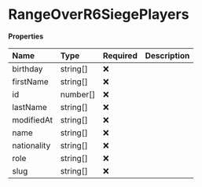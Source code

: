 # RangeOverR6SiegePlayers

**Properties**

| Name        | Type     | Required | Description |
| :---------- | :------- | :------- | :---------- |
| birthday    | string[] | ❌       |             |
| firstName   | string[] | ❌       |             |
| id          | number[] | ❌       |             |
| lastName    | string[] | ❌       |             |
| modifiedAt  | string[] | ❌       |             |
| name        | string[] | ❌       |             |
| nationality | string[] | ❌       |             |
| role        | string[] | ❌       |             |
| slug        | string[] | ❌       |             |
